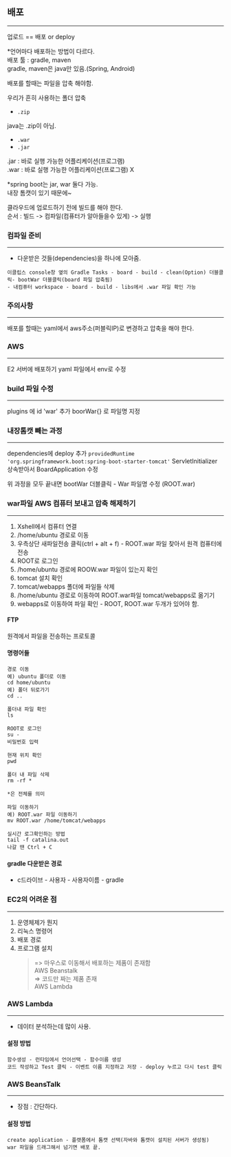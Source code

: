 ## 배포

---

업로드 == 배포 or deploy

\*언어마다 배포하는 방법이 다르다.  
배포 툴 : gradle, maven  
gradle, maven은 java만 있음.(Spring, Android)

배포를 할때는 파일을 압축 해야함.

우리가 흔히 사용하는 폴더 압축

- `.zip`

java는 .zip이 아님.

- `.war`
- `.jar`

.jar : 바로 실행 가능한 어플리케이션(프로그램)  
.war : 바로 실행 가능한 어플리케이션(프로그램) X

\*spring boot는 jar, war 둘다 가능.  
내장 톰캣이 있기 때문에~

클라우드에 업로드하기 전에 빌드를 해야 한다.  
순서 : 빌드 -> 컴파일(컴퓨터가 알아들을수 있게) -> 실행

### 컴파일 준비

---

- 다운받은 것들(dependencies)을 하나에 모아줌.

```
이클립스 console창 옆의 Gradle Tasks - board - build - clean(Option) 더블클릭- bootWar 더블클릭(board 파일 압축됨)
- 내컴퓨터 workspace - board - build - libs에서 .war 파일 확인 가능
```

### 주의사항

---

배포를 할때는 yaml에서 aws주소(퍼블릭IP)로 변경하고 압축을 해야 한다.

### AWS

---

E2 서버에 배포하기
yaml 파일에서 env로 수정

### build 파일 수정

---

plugins 에 id 'war' 추가
boorWar{} 로 파일명 지정

### 내장톰캣 빼는 과정

---

dependencies에 deploy 추가
`providedRuntime 'org.springframework.boot:spring-boot-starter-tomcat'`
ServletInitializer 상속받아서 BoardApplication 수정

위 과정을 모두 끝내면 bootWar 더블클릭 - War 파일명 수정 (ROOT.war)

### war파일 AWS 컴퓨터 보내고 압축 해제하기

---

1. Xshell에서 컴퓨터 연결
2. /home/ubuntu 경로로 이동
3. 우측상단 새파일전송 클릭(ctrl + alt + f) - ROOT.war 파일 찾아서 원격 컴퓨터에 전송
4. ROOT로 로그인
5. /home/ubuntu 경로에 ROOW.war 파일이 있는지 확인
6. tomcat 설치 확인
7. tomcat/webapps 폴더에 파일들 삭제
8. /home/ubuntu 경로로 이동하여 ROOT.war파일 tomcat/webapps로 옮기기
9. webapps로 이동하여 파일 확인 - ROOT, ROOT.war 두개가 있어야 함.

#### FTP

원격에서 파일을 전송하는 프로토콜

#### 명령어들

```
경로 이동
예) ubuntu 폴더로 이동
cd home/ubuntu
예) 폴더 뒤로가기
cd ..

폴더내 파일 확인
ls

ROOT로 로그인
su -
비밀번호 입력

현재 위치 확인
pwd

폴더 내 파일 삭제
rm -rf *

*은 전체를 의미

파일 이동하기
예) ROOT.war 파일 이동하기
mv ROOT.war /home/tomcat/webapps

실시간 로그확인하는 방법
tail -f catalina.out
나갈 땐 Ctrl + C
```

#### gradle 다운받은 경로

- c드라이브 - 사용자 - 사용자이름 - gradle

### EC2의 어려운 점

---

1. 운영체제가 뭔지
2. 리눅스 명령어
3. 배포 경로
4. 프로그램 설치
   > => 마우스로 이동해서 배포하는 제품이 존재함  
   > AWS Beanstalk  
   > => 코드만 짜는 제품 존재  
   > AWS Lambda

### AWS Lambda

---

- 데이터 분석하는데 많이 사용.

#### 설정 방법

```
함수생성 - 런타임에서 언어선택 - 함수이름 생성
코드 작성하고 Test 클릭 - 이벤트 이름 지정하고 저장 - deploy 누르고 다시 test 클릭
```

### AWS BeansTalk

---

- 장점 : 간단하다.

#### 설정 방법

```
create application - 플랫폼에서 톰캣 선택(자바와 톰캣이 설치된 서버가 생성됨)
war 파일을 드래그해서 넘기면 배포 끝.
```

